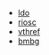 * [ldo](ldo/Readme.md)
* [riosc](riosc/Readme.md)
* [vthref](vthref/Readme.md)
* [bmbg](bmbg/Readme.md)
